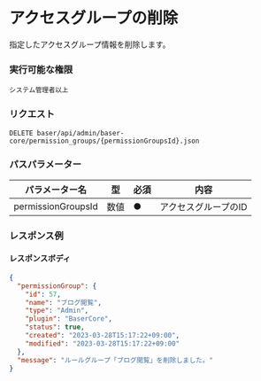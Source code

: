 # アクセスグループの削除

指定したアクセスグループ情報を削除します。

### 実行可能な権限
```
システム管理者以上
```

### リクエスト
```
DELETE baser/api/admin/baser-core/permission_groups/{permissionGroupsId}.json
``` 

### パスパラメーター

| パラメーター名   | 型   | 必須  | 内容                |
|-----------|-----|-----|-------------------|
| permissionGroupsId        | 数値  | ●   | アクセスグループのID              |

### レスポンス例
#### レスポンスボディ
```json
{
  "permissionGroup": {
    "id": 57,
    "name": "ブログ閲覧",
    "type": "Admin",
    "plugin": "BaserCore",
    "status": true,
    "created": "2023-03-28T15:17:22+09:00",
    "modified": "2023-03-28T15:17:22+09:00"
  },
  "message": "ルールグループ「ブログ閲覧」を削除しました。"
}

```

